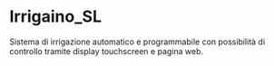 # Irrigaino_SL
Sistema di irrigazione automatico e programmabile con possibilità di controllo tramite display touchscreen e pagina web. 
